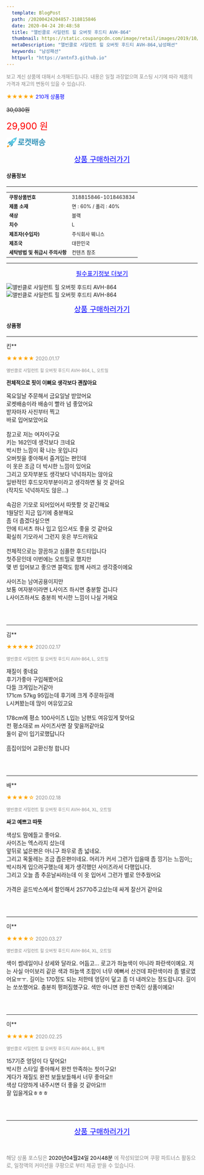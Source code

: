 ```yaml
---
  template: BlogPost
  path: /20200424204857-318815846
  date: 2020-04-24 20:48:58
  title: "앨빈클로 사일런트 힐 오버핏 후드티 AVH-864"
  thumbnail: https://static.coupangcdn.com/image/retail/images/2019/10/15/18/4/b0cdef15-27a8-48cb-9353-ef8537e309b5.jpg
  metaDescription: "앨빈클로 사일런트 힐 오버핏 후드티 AVH-864,남성패션"
  keywords: "남성패션"
  httpurl: "https://antnf3.github.io"
---
```

  
<span style="color: #888;font-size:0.8rem">보고 계신 상품에 대해서 소개해드립니다.
내용은 일절 과장없으며 포스팅 시기에 따라 제품의 가격과 재고의 변동이 있을 수 있습니다.</span>
  
<span style="color: orange;">★★★★★</span> <span style="color: blue;font-size: 0.85rem;">210개 상품평</span>

<span style="font-size: 0.9rem"></span> <span style="font-size: 0.9rem">~~30,030원~~</span>

<span style="color: red;font-size: 1.5rem;">29,900 원</span>

![로켓배송](/assets/rocket_logo.png)

<p align="center"><a href="http://me2.do/xncjYDXA" style="font-size: 1.2rem; color: blue;">상품 구매하러가기</a></p>

#### 상품정보

---

|                  |                       |
| ---------------- | --------------------- |
| **<span style="font-size:0.8rem;">쿠팡상품번호</span>** | <span style="font-size:0.8rem;">318815846-1018463834</span> |
| **<span style="font-size:0.8rem;">제품 소재</span>**    | <span style="font-size:0.8rem;">면 : 60% / 폴리 : 40%</span>        |
| **<span style="font-size:0.8rem;">색상</span>**    | <span style="font-size:0.8rem;">블랙</span>        |
| **<span style="font-size:0.8rem;">치수</span>**    | <span style="font-size:0.8rem;">L</span>        |
| **<span style="font-size:0.8rem;">제조자(수입자)</span>**    | <span style="font-size:0.8rem;">주식회사 웨니스</span>        |
| **<span style="font-size:0.8rem;">제조국</span>**    | <span style="font-size:0.8rem;">대한민국</span>        |
| **<span style="font-size:0.8rem;">세탁방법 및 취급시 주의사항</span>**    | <span style="font-size:0.8rem;">컨텐츠 참조</span>        |




---

<p align="center"><a href="http://me2.do/xncjYDXA" style="font-size: 1rem; color: blue;">필수표기정보 더보기</a></p>

![앨빈클로 사일런트 힐 오버핏 후드티 AVH-864](http://thumbnail7.coupangcdn.com/thumbnails/remote/q89/image/retail/images/12083954487886-5b894eaa-452f-46cc-8c03-3ee3a01df728.jpg)
![앨빈클로 사일런트 힐 오버핏 후드티 AVH-864](http://thumbnail8.coupangcdn.com/thumbnails/remote/q89/image/retail/images/2019/10/14/12/3/617dbd05-1e2c-4d01-bfef-8020462577b3.jpg)

<p align="center"><a href="http://me2.do/xncjYDXA" style="font-size: 1.2rem; color: blue;">상품 구매하러가기</a></p>

#### 상품평
  
---
  
킨**
    
<span style="color: orange;">★★★★★</span> <span style="font-size:0.8rem;color: #888;">2020.01.17</span>
    
<span style="color: #888;font-size:0.7rem">앨빈클로 사일런트 힐 오버핏 후드티 AVH-864, L, 오트밀</span>
    
<span style="font-size:0.85rem">**전체적으로 핏이 이뻐요 생각보다 괜찮아요**</span>
    
<span style="font-size: 0.9rem;">목요일날 주문해서 금요일날 받았어요<br/>로켓배송이라 배송이 빨라 넘 좋았어요<br/>받자마자 사진부터 찍고<br/>바로 입어보았어요<br/><br/>참고로 저는 여자이구요<br/>키는 162인데 생각보다 크네요<br/>박시한 느낌이 확 나는 옷입니다<br/>오버핏을 좋아해서 즐겨입는 편인데<br/>이 옷은 조금 더 박시한 느낌이 있어요<br/>그리고 모자부분도 생각보다 넉넉하지는 않아요<br/>일반적인 후드모자부분이라고 생각하면 될 것 같아요<br/>(작지도 넉넉하지도 않은...)<br/><br/>속감은 기모로 되어있어서 따뜻할 것 같긴해요<br/>1월달인 지금 입기에 충분해요<br/>좀 더 춥겠다싶으면 <br/>안에 티셔츠 하나 입고 입으셔도 좋을 것 같아요<br/>확실히 기모라서 그런지 옷은 부드러워요<br/><br/>전체적으로는 깔끔하고 심플한 후드티입니다<br/>첫주문인데 이번에는 오트밀로 했지만<br/>몇 번 입어보고 좋으면 블랙도 함께 사려고 생각중이에요<br/><br/>사이즈는 남여공용이지만<br/>보통 여자분이라면 L사이즈 하시면 충분할 겁니다<br/>L사이즈하셔도 충분히 박시한 느낌이 나실 거에요</span>
    
<br>
<br>

---
  
김**
    
<span style="color: orange;">★★★★★</span> <span style="font-size:0.8rem;color: #888;">2020.02.17</span>
    
<span style="color: #888;font-size:0.7rem">앨빈클로 사일런트 힐 오버핏 후드티 AVH-864, L, 오트밀</span>
    

    
<span style="font-size: 0.9rem;">재질이 좋네요<br/>후기가좋아 구입해봤어요<br/>다들 크게입는거같아<br/>171cm  57kg 95입는데 후기에 크게 주문하길래  <br/>L시켜봤는데 많이 여유있고요<br/><br/>178cm에  평소 100사이즈 L입는 남편도 여유있게 맞아요<br/>전 평소대로 m 사이즈사면 잘 맞을꺼같아요<br/>둘이 같이 입기로했답니다<br/><br/>흠집이있어 교환신청 합니다</span>
    
<br>
<br>

---
  
배**
    
<span style="color: orange;">★★★★☆</span> <span style="font-size:0.8rem;color: #888;">2020.02.18</span>
    
<span style="color: #888;font-size:0.7rem">앨빈클로 사일런트 힐 오버핏 후드티 AVH-864, XL, 오트밀</span>
    
<span style="font-size:0.85rem">**싸고 예쁘고 따뜻**</span>
    
<span style="font-size: 0.9rem;">색상도 맘에들고 좋아요.<br/>사이즈는 엑스라지 샀는데 <br/>앞뒤로 넓은편은 아니구 좌우로 좀 넓네요.<br/>그리고 목둘레는 조금 좁은편이네요. 머리가 커서 그런가 입을때 좀 낑기는 느낌이;;<br/>박시하게 입으려구했는데 제가 생각했던 사이즈라서 다행입니다.<br/>그리고 오늘 좀 추운날씨라는데 이 옷 입어서 그런가 별로 안추웠어요<br/><br/>가격은 골드박스에서 할인해서 25770주고샀는데 싸게 잘산거 같아요</span>
    
<br>
<br>

---
  
이**
    
<span style="color: orange;">★★★★☆</span> <span style="font-size:0.8rem;color: #888;">2020.03.27</span>
    
<span style="color: #888;font-size:0.7rem">앨빈클로 사일런트 힐 오버핏 후드티 AVH-864, XL, 오트밀</span>
    

    
<span style="font-size: 0.9rem;">색이 썸네일이나 상세와 달라요. 어둡고... 로고가 하늘색이 아니라 파란색이예요. 저는 사실 아이보리 같은 색과 하늘색 조합이 너무 예뻐서 산건데 파란색이라 좀 별로였어요ㅠㅜ. 길이는 170정도 되는 저한테 엉덩이 덮고 좀 더 내려오는 정도랍니다. 길이는 쏘쏘했어요. 충분히 펑퍼짐했구요. 색만 아니면 완전 만족인 상품이예요!</span>
    
<br>
<br>

---
  
이**
    
<span style="color: orange;">★★★★★</span> <span style="font-size:0.8rem;color: #888;">2020.02.25</span>
    
<span style="color: #888;font-size:0.7rem">앨빈클로 사일런트 힐 오버핏 후드티 AVH-864, L, 블랙</span>
    

    
<span style="font-size: 0.9rem;">157기준 엉덩이 다 덮어요!<br/>박시한 스타일 좋아해서 완전 만족하는 핏이구요!<br/>게다가 재질도 완전 보들보들해서 너무 좋아요!!<br/>색상 다양하게 내주시면 더 좋을 것 같아요!!!<br/>잘 입을게요ㅎㅎㅎ</span>
    
<br>
<br>


  
---
  
<p align="center"><a href="http://me2.do/xncjYDXA" style="font-size: 1.2rem; color: blue;">상품 구매하러가기</a></p>
  
<br>
  
<span style="font-size: 0.85rem; color: #888;">해당 상품 포스팅은 <span style="color: #000;"> 2020년04월24일 20시48분 </span> 에 작성되었으며 쿠팡 파트너스 활동으로, 일정액의 커미션을 쿠팡으로 부터 제공 받을 수 있습니다.</span>